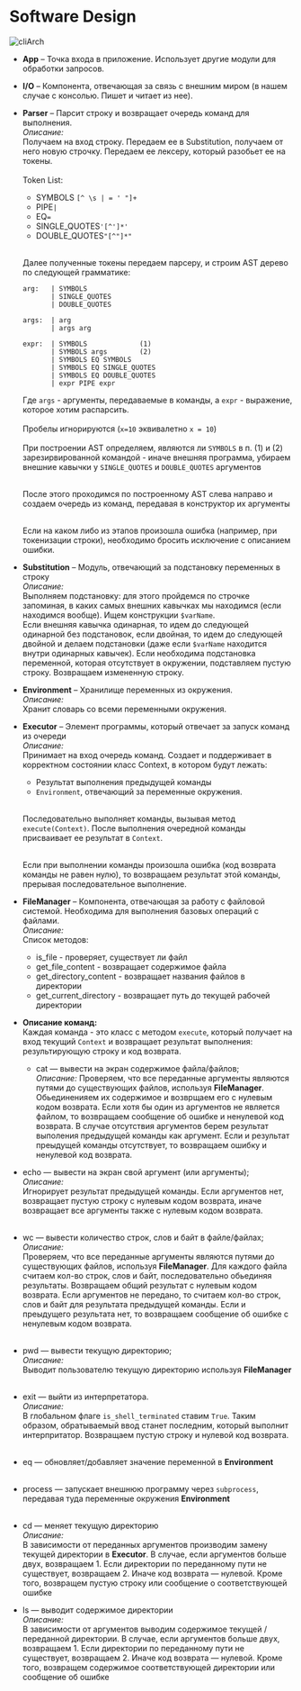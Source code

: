 # Software Design

![cliArch](https://user-images.githubusercontent.com/57727520/153785409-b4d6bdad-4b73-4d0d-9751-8b0d0ca1097a.png)

* **App** – Точка входа в приложение. Использует другие модули для обработки запросов.

* **I/O** – Компонента, отвечающая за связь с внешним миром (в нашем случае с консолью. Пишет и читает из нее).

* **Parser** – Парсит строку и возвращает очередь команд для выполнения.<br>
  *Описание:* <br>
  Получаем на вход строку. Передаем ее в Substitution, получаем от него новую строчку. Передаем ее лексеру, который разобьет ее на токены.<br><br>
  Token List:
    - SYMBOLS `[^ \s | = ' "]+`
    - PIPE`|`
    - EQ`=`
    - SINGLE_QUOTES`'[^']*'`
    - DOUBLE_QUOTES`"[^"]*"`<br><br>

  Далее полученные токены передаем парсеру, и строим AST дерево по следующей грамматике:

  ```
  arg:   | SYMBOLS
         | SINGLE_QUOTES
         | DOUBLE_QUOTES

  args:  | arg
         | args arg

  expr:  | SYMBOLS             (1)
         | SYMBOLS args        (2)
         | SYMBOLS EQ SYMBOLS
         | SYMBOLS EQ SINGLE_QUOTES
         | SYMBOLS EQ DOUBLE_QUOTES
         | expr PIPE expr
  ```
  Где `args` - аргументы, передаваемые в команды, а `expr` - выражение, которое хотим распарсить. <br><br>   Пробелы игнорируются (`x=10` эквивалетно `x = 10`)<br><br>
  При построении AST определяем, являются ли `SYMBOLS` в п. (1) и (2) зарезирвированной командой - иначе внешняя программа, убираем внешние кавычки у `SINGLE_QUOTES` и `DOUBLE_QUOTES` аргументов<br><br>

  После этого проходимся по построенному AST слева направо и создаем очередь из команд, передавая в конструктор их аргументы<br><br>

  Если на каком либо из этапов произошла ошибка (например, при токенизации строки), необходимо бросить исключение с описанием ошибки.


* **Substitution** – Модуль, отвечающий за подстановку переменных в строку <br>
  *Описание:* <br> Выполняем подстановку: для этого пройдемся по строчке запоминая, в каких самых внешних кавычках мы находимся (если находимся вообще).
  Ищем конструкции  `$varName`.<br>
  Если внешняя кавычка одинарная, то идем до следующей одинарной без подстановок, если двойная, то идем до следующей двойной и делаем подстановки (даже если `$varName` находится внутри одинарных кавычек). Если необходима подстановка переменной, которая отсутствует в окружении, подставляем пустую строку. Возвращаем измененную строку.

* **Environment** – Хранилище переменных из окружения. <br>
  *Описание:* <br>
  Хранит словарь со всеми переменными окружения.


* **Executor** – Элемент программы, который отвечает за запуск команд из очереди <br>
  *Описание:* <br>
  Принимает на вход очередь команд. Создает и поддерживает в корректном состоянии класс Context, в котором будут лежать:
    - Результат выполнения предыдущей команды
    - `Environment`, отвечающий за переменные окружения. <br><br>

  Последовательно выполняет команды, вызывая метод `execute(Context)`. После выполнения очередной команды присваивает ее результат в `Context`. <br><br>

  Если при выполнении команды произошла ошибка (код возврата команды не равен нулю), то возвращаем результат этой команды, прерывая последовательное выполнение.

* **FileManager** – Компонента, отвечающая за работу с файловой системой. Необходима для выполнения базовых операций с файлами.<br>
  *Описание:* <br>
  Список методов:
    - is_file - проверяет, существует ли файл
    - get_file_content - возвращает содержимое файла
    - get_directory_content - возвращает названия файлов в директории
    - get_current_directory - возвращает путь до текущей рабочей директории


* **Описание команд:**<br>
  Каждая команда - это класс с методом `execute`, который получает на вход текущий `Context` и возвращает результат выполнения: результирующую строку и код возврата.
    - cat — вывести на экран содержимое файла/файлов;<br>
      *Описание:* Проверяем, что все переданные аргументы являются путями до существующих файлов, используя **FileManager**. Обьединенияем их содержимое и возврщаем его с нулевым кодом возврата. Если хотя бы один из аргументов не является файлом, то возвращаем сообщение об ошибке и ненулевой код возврата. В случае отсутствия аргументов берем результат выполения предыдущей команды как аргумент. Если и результат преыдущей команды отсутствует, то возвращаем ошибку и ненулевой код возврата.



- echo — вывести на экран свой аргумент (или аргументы);<br>
  *Описание:*<br>
  Игнорирует результат предыдущей команды. Если аргументов нет, возвращает пустую строку с нулевым кодом возврата, иначе возвращает все аргументы также с нулевым кодом возврата.<br><br>

- wc — вывести количество строк, слов и байт в файле/файлах;<br>
  *Описание:*<br>
  Проверяем, что все переданные аргументы являются путями до существующих файлов, используя **FileManager**. Для каждого файла считаем кол-во строк, слов и байт, последовательно обьединяя результаты. Возвращаем общий результат с нулевым кодом возврата. Если аргументов не передано, то считаем кол-во строк, слов и байт для результата предыдущей команды. Если и преыдущего результата нет, то возвращаем сообщение об ошибке с ненулевым кодом возврата. <br><br>

- pwd — вывести текущую директорию;<br>
  *Описание:*<br>  Выводит пользователю текущую директорию используя **FileManager**<br><br>

- exit — выйти из интерпретатора. <br>
  *Описание:*<br> В глобальном флаге ``is_shell_terminated`` ставим `True`. Таким образом, обратываемый ввод станет последним, который выполнит интерпритатор. Возвращаем пустую строку и нулевой код возврата. <br><br>

- eq — обновляет/добавляет значение переменной в **Environment**<br><br>

- process — запускает внешнюю программу через ``subprocess``, передавая туда переменные окружения **Environment**<br><br>

- cd — меняет текущую директорию<br>
  *Описание:*<br> В зависимости от переданных аргументов производим замену текущей директории в **Executor**. В случае, если аргументов больше двух, возвращаем 1. Если директории по переданному пути не существует, возвращаем 2. Иначе код возврата — нулевой. Кроме того, возвращем пустую строку или сообщение о соответствующей ошибке<br>


- ls — выводит содержимое директории<br>
  *Описание:*<br> В зависимости от аргументов выводим содержимое текущей / переданной директории. В случае, если аргументов больше двух, возвращаем 1. Если директории по переданному пути не существует, возвращаем 2. Иначе код возврата — нулевой. Кроме того, возвращем содержимое соответствующей директории или сообщение об ошибке<br>
